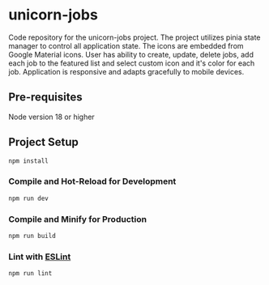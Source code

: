 # unicorn-jobs

Code repository for the unicorn-jobs project. The project utilizes pinia state manager to control all application state. The icons are embedded from Google Material icons. User has ability to create, update, delete jobs, add each job to the featured list and select custom icon and it's color for each job. Application is responsive and adapts gracefully to mobile devices.


## Pre-requisites

Node version 18 or higher

## Project Setup

```sh
npm install
```

### Compile and Hot-Reload for Development

```sh
npm run dev
```

### Compile and Minify for Production

```sh
npm run build
```

### Lint with [ESLint](https://eslint.org/)

```sh
npm run lint
```
